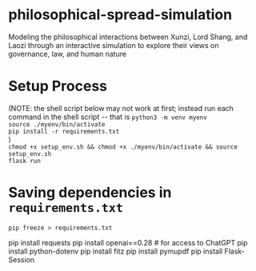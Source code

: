 # philosophical-spread-simulation

Modeling the philosophical interactions between Xunzi, Lord Shang, and Laozi through an interactive simulation to explore their views on governance, law, and human nature

# Setup Process
(NOTE: the shell script below may not work at first; instead run each command in the shell script -- that is 
`python3 -m venv myenv`\
`source ./myenv/bin/activate`\
`pip install -r requirements.txt`\
)\
`chmod +x setup_env.sh && chmod +x ./myenv/bin/activate && source setup_env.sh`\
`flask run`

# Saving dependencies in `requirements.txt`

`pip freeze > requirements.txt`

pip install requests
pip install openai==0.28 # for access to ChatGPT
pip install python-dotenv
pip install fitz
pip install pymupdf
pip install Flask-Session
